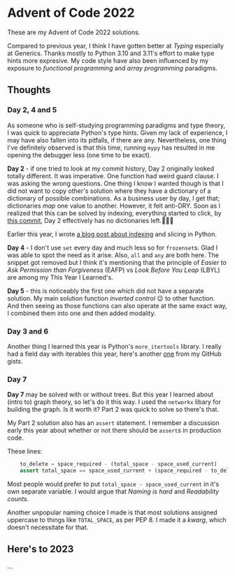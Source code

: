 # Advent of Code 2022

These are my Advent of Code 2022 solutions.

Compared to previous year, I think I have gotten better at *Typing* especially at Generics. Thanks mostly to Python 3.10 and 3.11's effort to make type hints more expresive. My code style have also been influenced by my exposure to *functional programming* and *array programming* paradigms.

## Thoughts
### Day 2, 4 and 5

As someone who is self-studying programming paradigms and type theory, I was quick to appreciate Python's type hints. Given my lack of experience, I may have also fallen into its pitfalls, if there are any. Nevertheless, one thing I've definitely observed is that this time, running `mypy` has resulted in me opening the debugger less (one time to be exact).

**Day 2** - if one tried to look at my commit history, Day 2 originally looked totally different. It was imperative. One function had weird guard clause. I was asking the wrong questions. One thing I know I wanted though is that I did not want to copy other's solution where they have a dictionary of a dictionary of possible combinations. As a business user by day, I get that; dictionaries *map* one value to another. However, it felt anti-DRY. Soon as I realized that this can be solved by indexing, everything started to click, by [this commit](https://github.com/marvintensuan/advent2022/commit/7e82), Day 2 effectively has no dictionaries left.👏👏👏

Earlier this year, I wrote [a blog post about indexing](https://dev.to/marvintensuan/quick-peek-under-the-hood-indexing-and-slicing-in-python-3a5i) and slicing in Python.

**Day 4**  - I don't use `set` every day and much less so for `frozenset`s. Glad I was able to spot the need as it arise. Also, `all` and `any` are both here. The snippet got removed but I think it's mentioning that the principle of *Easier to Ask Permission than Forgiveness* (EAFP) vs *Look Before You Leap* (LBYL) are among my This Year I Learned's.

**Day 5** - this is noticeably the first one which did not have a separate solution. My main solution function *inverted control* 😉 to other function. And then seeing as those functions can also operate at the same exact way, I combined them into one and then added modality.

### Day 3 and 6

Another thing I learned this year is Python's `more_itertools` library. I really had a field day with iterables this year, here's another [one](https://gist.github.com/marvintensuan/7e99873e71528947f6d6c9d7dd5c456c) from my GitHub gists.

### Day 7

**Day 7** may be solved with or without trees. But this year I learned about (intro to) graph theory, so let's do it this way. I used the `networkx` libary for building the graph. Is it worth it? Part 2 was quick to solve so there's that.

My Part 2 solution also has an `assert` statement. I remember a discussion early this year about whether or not there should be `assert`s in production code.

These lines:

```python
    to_delete = space_required - (total_space - space_used_current)
    assert total_space == space_used_current + (space_required - to_delete)
```

Most people would prefer to put `total_space - space_used_current` in it's own separate variable. I would argue that *Naming is hard* and *Readability counts*.

Another unpopular naming choice I made is that most solutions assigned uppercase to things like `TOTAL_SPACE`, as per PEP 8. I made it a *kwarg*, which doesn't necessitate for that. 


## Here's to 2023

...